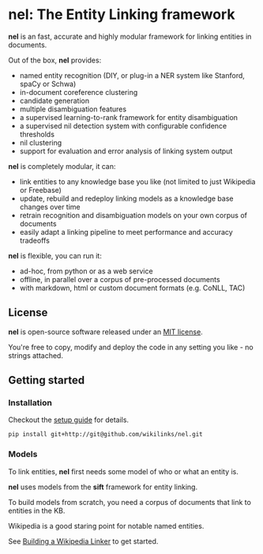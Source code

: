 # nel: The Entity Linking framework

__nel__ is an fast, accurate and highly modular framework for linking entities in documents.

Out of the box, __nel__ provides:

- named entity recognition (DIY, or plug-in a NER system like Stanford, spaCy or Schwa)
- in-document coreference clustering
- candidate generation
- multiple disambiguation features
- a supervised learning-to-rank framework for entity disambiguation
- a supervised nil detection system with configurable confidence thresholds
- nil clustering
- support for evaluation and error analysis of linking system output

__nel__ is completely modular, it can:

- link entities to any knowledge base you like (not limited to just Wikipedia or Freebase)
- update, rebuild and redeploy linking models as a knowledge base changes over time
- retrain recognition and disambiguation models on your own corpus of documents
- easily adapt a linking pipeline to meet performance and accuracy tradeoffs

__nel__ is flexible, you can run it:

- ad-hoc, from python or as a web service
- offline, in parallel over a corpus of pre-processed documents
- with markdown, html or custom document formats (e.g. CoNLL, TAC)

## License

__nel__ is open-source software released under an [MIT license](http://opensource.org/licenses/MIT).

You're free to copy, modify and deploy the code in any setting you like - no strings attached.

## Getting started

### Installation

Checkout the [setup guide](installation.md) for details.

```
pip install git+http://git@github.com/wikilinks/nel.git
```

### Models

To link entities, __nel__ first needs some model of who or what an entity is.

__nel__ uses models from the __sift__ framework for entity linking.

To build models from scratch, you need a corpus of documents that link to entities in the KB.

Wikipedia is a good staring point for notable named entities.

See [Building a Wikipedia Linker](guides/model_building.md) to get started.
